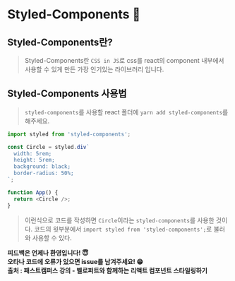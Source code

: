 # Styled-Components 💅

## Styled-Components란? 
> Styled-Components란 `CSS in JS`로 css를 react의 component 내부에서 사용할 수 있게 만든 가장 인기있는 라이브러리 입니다.

## Styled-Components 사용법 
> `styled-components`를 사용할 react 폴더에 `yarn add styled-components`를 해주세요.

```javascript
import styled from 'styled-components';

const Circle = styled.div`
  width: 5rem;
  height: 5rem;
  background: black;
  border-radius: 50%;
`;

function App() {
  return <Circle />;
}
```
> 이런식으로 코드를 작성하면 `Circle`이라는 `styled-components`를 사용한 것이다. 코드의 윗부분에서 `import styled from 'styled-components';`로 불러와 사용할 수 있다.

**피드백은 언제나 환영입니다! 😇**   
**오타나 코드에 오류가 있으면 issue를 남겨주세요! 😁**   
**출처 : 패스트캠퍼스 강의 - 벨로퍼트와 함께하는 리액트 컴포넌트 스타일링하기**